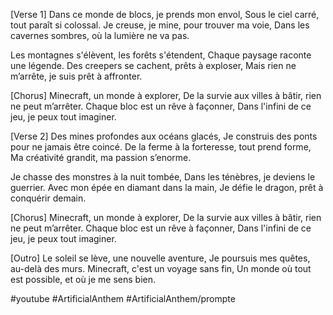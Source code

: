 [Verse 1]
Dans ce monde de blocs, je prends mon envol,
Sous le ciel carré, tout paraît si colossal.
Je creuse, je mine, pour trouver ma voie,
Dans les cavernes sombres, où la lumière ne va pas.

Les montagnes s'élèvent, les forêts s'étendent,
Chaque paysage raconte une légende.
Des creepers se cachent, prêts à exploser,
Mais rien ne m’arrête, je suis prêt à affronter.

[Chorus]
Minecraft, un monde à explorer,
De la survie aux villes à bâtir, rien ne peut m’arrêter.
Chaque bloc est un rêve à façonner,
Dans l'infini de ce jeu, je peux tout imaginer.

[Verse 2]
Des mines profondes aux océans glacés,
Je construis des ponts pour ne jamais être coincé.
De la ferme à la forteresse, tout prend forme,
Ma créativité grandit, ma passion s’enorme.

Je chasse des monstres à la nuit tombée,
Dans les ténèbres, je deviens le guerrier.
Avec mon épée en diamant dans la main,
Je défie le dragon, prêt à conquérir demain.

[Chorus]
Minecraft, un monde à explorer,
De la survie aux villes à bâtir, rien ne peut m’arrêter.
Chaque bloc est un rêve à façonner,
Dans l'infini de ce jeu, je peux tout imaginer.

[Outro]
Le soleil se lève, une nouvelle aventure,
Je poursuis mes quêtes, au-delà des murs.
Minecraft, c'est un voyage sans fin,
Un monde où tout est possible, et où je me sens bien.


#youtube
#ArtificialAnthem 
#ArtificialAnthem/prompte
